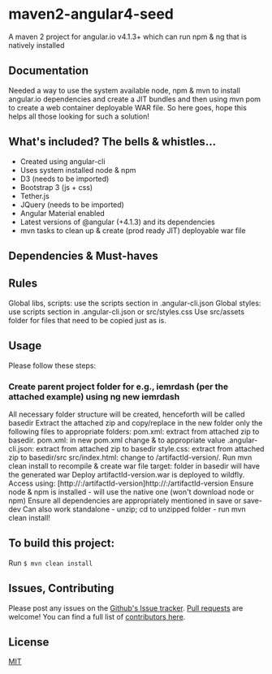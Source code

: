 # maven2-angular4-seed
A maven 2 project for angular.io v4.1.3+ which can run npm &amp; ng that is natively installed

## Documentation
Needed a way to use the system available node, npm & mvn to install angular.io dependencies and create a JIT bundles and then using mvn pom to create a web container deployable WAR file. So here goes, hope this helps all those looking for such a solution!

## What's included? The bells & whistles...
- Created using angular-cli
- Uses system installed node & npm
- D3 (needs to be imported)
- Bootstrap 3 (js + css)
- Tether.js
- JQuery (needs to be imported)
- Angular Material enabled
- Latest versions of @angular (+4.1.3) and its dependencies
- mvn tasks to clean up & create (prod ready JIT) deployable war file

## Dependencies & Must-haves


## Rules
Global libs, scripts: use the scripts section in .angular-cli.json
Global styles:  use scripts section in .angular-cli.json or src/styles.css
Use src/assets folder for files that need to be copied just as is.

## Usage
Please follow these steps:
### Create parent project folder for e.g., iemrdash (per the attached example) using ng new iemrdash
All necessary folder structure will be created, henceforth will be called basedir
Extract the attached zip and copy/replace in the new folder only the following files to appropriate folders:
pom.xml: extract from attached zip to basedir.
pom.xml: in new pom.xml change <artifactId> & <version> to appropriate value
.angular-cli.json: extract from attached zip to basedir
style.css: extract from attached zip to basedir/src 
src/index.html: change <basehref> to /artifactId-version/.
Run mvn clean install to recompile & create war file
target: folder in basedir will have the generated war
Deploy artifactId-version.war is deployed to wildfly.
Access using: [http://<server>:<port>/artifactId-version]http://<server>:<port>/artifactId-version
Ensure node & npm is installed - will use the native one (won't download node or npm)
Ensure all dependencies are appropriately mentioned in save or save-dev
Can also work standalone - unzip; cd to unzipped folder - run mvn clean install!

## To build this project:

Run `$ mvn clean install`

## Issues, Contributing

Please post any issues on the [Github's Issue tracker](https://github.com/eirslett/frontend-maven-plugin/issues). 
[Pull requests](https://github.com/eirslett/frontend-maven-plugin/pulls) are welcome! 
You can find a full list of [contributors here](https://github.com/eirslett/frontend-maven-plugin/graphs/contributors).

## License

[MIT](LICENSE)
